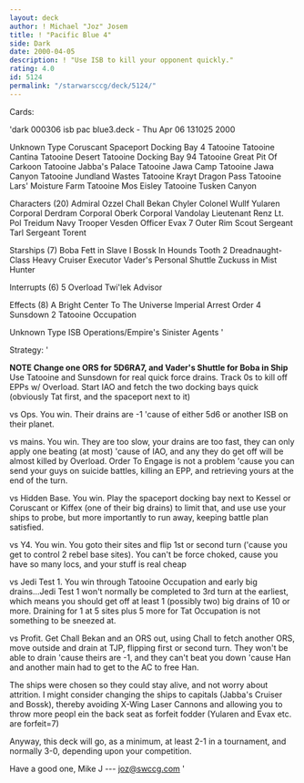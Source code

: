 ```yaml
---
layout: deck
author: ! Michael "Joz" Josem
title: ! "Pacific Blue 4"
side: Dark
date: 2000-04-05
description: ! "Use ISB to kill your opponent quickly."
rating: 4.0
id: 5124
permalink: "/starwarsccg/deck/5124/"
---
```

Cards: 

'dark 000306 isb pac blue3.deck - Thu Apr 06 131025 2000


Unknown Type
       Coruscant
       Spaceport Docking Bay
     4 Tatooine
       Tatooine Cantina
       Tatooine Desert
       Tatooine Docking Bay 94
       Tatooine Great Pit Of Carkoon
       Tatooine Jabba's Palace
       Tatooine Jawa Camp
       Tatooine Jawa Canyon
       Tatooine Jundland Wastes
       Tatooine Krayt Dragon Pass
       Tatooine Lars' Moisture Farm
       Tatooine Mos Eisley
       Tatooine Tusken Canyon

Characters (20)
       Admiral Ozzel
       Chall Bekan
       Chyler
       Colonel Wullf Yularen
       Corporal Derdram
       Corporal Oberk
       Corporal Vandolay
       Lieutenant Renz
       Lt. Pol Treidum
       Navy Trooper Vesden
       Officer Evax
     7 Outer Rim Scout
       Sergeant Tarl
       Sergeant Torent

Starships (7)
       Boba Fett in Slave I
       Bossk In Hounds Tooth
     2 Dreadnaught-Class Heavy Cruiser
       Executor
       Vader's Personal Shuttle
       Zuckuss in Mist Hunter

Interrupts (6)
     5 Overload
       Twi'lek Advisor

Effects (8)
       A Bright Center To The Universe
       Imperial Arrest Order
     4 Sunsdown
     2 Tatooine Occupation

Unknown Type
       ISB Operations/Empire's Sinister Agents
'

Strategy: '

<b> NOTE Change one ORS for 5D6RA7, and Vader's Shuttle for Boba in Ship</b>
Use Tatooine and Sunsdown for real quick force drains.	Track 0s to kill off EPPs w/ Overload.	Start IAO and fetch the two docking bays quick (obviously Tat first, and the spaceport next to it)

vs Ops.  You win.  Their drains are -1 'cause of either 5d6 or another ISB on their planet.

vs mains.  You win.  They are too slow, your drains are too fast, they can only apply one beating (at most) 'cause of IAO, and any they do get off will be almost killed by Overload.	Order To Engage is not a problem 'cause you can send your guys on suicide battles, killing an EPP, and retrieving yours at the end of the turn.

vs Hidden Base.  You win.  Play the spaceport docking bay next to Kessel or Coruscant or Kiffex (one of their big drains) to limit that, and use use your ships to probe, but more importantly to run away, keeping battle plan satisfied.

vs Y4.	You win.  You goto their sites and flip 1st or second turn ('cause you get to control 2 rebel base sites).  You can't be force choked, cause you have so many locs, and your stuff is real cheap

vs Jedi Test 1.  You win through Tatooine Occupation and early big drains...Jedi Test 1 won't normally be completed to 3rd turn at the earliest, which means you should get off at least 1 (possibly two) big drains of 10 or more.  Draining for 1 at 5 sites plus 5 more for Tat Occupation is not something to be sneezed at.

vs Profit.  Get Chall Bekan and an ORS out, using Chall to fetch another ORS, move outside and drain at TJP, flipping first or second turn.  They won't be able to drain 'cause theirs are -1, and they can't beat you down 'cause Han and another main had to get to the AC to free Han.

The ships were chosen so they could stay alive, and not worry about attrition.	I might consider changing the ships to capitals (Jabba's Cruiser and Bossk), thereby avoiding X-Wing Laser Cannons and allowing you to throw more peopl ein the back seat as forfeit fodder (Yularen and Evax etc. are forfeit=7)

Anyway, this deck will go, as a minimum, at least 2-1 in a tournament, and normally 3-0, depending upon your competition.

Have a good one,
Mike J --- joz@swccg.com '
